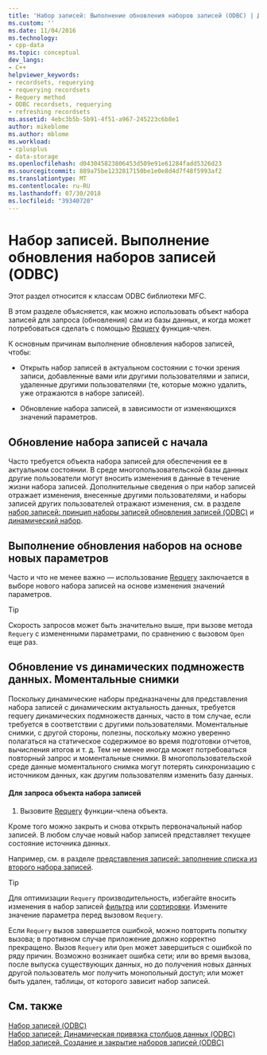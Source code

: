 ```yaml
---
title: 'Набор записей: Выполнение обновления наборов записей (ODBC) | Документация Майкрософт'
ms.custom: ''
ms.date: 11/04/2016
ms.technology:
- cpp-data
ms.topic: conceptual
dev_langs:
- C++
helpviewer_keywords:
- recordsets, requerying
- requerying recordsets
- Requery method
- ODBC recordsets, requerying
- refreshing recordsets
ms.assetid: 4ebc3b5b-5b91-4f51-a967-245223c6b8e1
author: mikeblome
ms.author: mblome
ms.workload:
- cplusplus
- data-storage
ms.openlocfilehash: d043045823806453d509e91e61284fadd5326d23
ms.sourcegitcommit: 889a75be1232817150be1e0e8d4d7f48f5993af2
ms.translationtype: MT
ms.contentlocale: ru-RU
ms.lasthandoff: 07/30/2018
ms.locfileid: "39340720"
---
```

# <a name="recordset-requerying-a-recordset-odbc"></a>Набор записей. Выполнение обновления наборов записей (ODBC)
Этот раздел относится к классам ODBC библиотеки MFC.  
  
 В этом разделе объясняется, как можно использовать объект набора записей для запроса (обновления) сам из базы данных, и когда может потребоваться сделать с помощью [Requery](../../mfc/reference/crecordset-class.md#requery) функция-член.  
  
 К основным причинам выполнение обновления наборов записей, чтобы:  
  
-   Открыть набор записей в актуальном состоянии с точки зрения записи, добавленные вами или другими пользователями и записи, удаленные другими пользователями (те, которые можно удалить, уже отражаются в наборе записей).  
  
-   Обновление набора записей, в зависимости от изменяющихся значений параметров.  
  
##  <a name="_core_bringing_the_recordset_up_to_date"></a> Обновление набора записей с начала  
 Часто требуется объекта набора записей для обеспечения ее в актуальном состоянии. В среде многопользовательской базы данных другие пользователи могут вносить изменения в данные в течение жизни набора записей. Дополнительные сведения о при набор записей отражает изменения, внесенные другими пользователями, и наборы записей других пользователей отражают изменения, см. в разделе [набор записей: принцип наборы записей обновления записей (ODBC)](../../data/odbc/recordset-how-recordsets-update-records-odbc.md) и [динамический набор](../../data/odbc/dynaset.md).  
  
##  <a name="_core_requerying_based_on_new_parameters"></a> Выполнение обновления наборов на основе новых параметров  
 Часто и что не менее важно — использование [Requery](../../mfc/reference/crecordset-class.md#requery) заключается в выборе нового набора записей на основе изменения значений параметров.  
  
> [!TIP]
>  Скорость запросов может быть значительно выше, при вызове метода `Requery` с измененными параметрами, по сравнению с вызовом `Open` еще раз.  
  
##  <a name="_core_requerying_dynasets_vs.._snapshots"></a> Обновление vs динамических подмножеств данных. Моментальные снимки  
 Поскольку динамические наборы предназначены для представления набора записей с динамическим актуальность данных, требуется requery динамических подмножеств данных, часто в том случае, если требуется в соответствии с другими пользователями. Моментальные снимки, с другой стороны, полезны, поскольку можно уверенно полагаться на статическое содержимое во время подготовки отчетов, вычисления итогов и т. д. Тем не менее иногда может потребоваться повторный запрос и моментальные снимки. В многопользовательской среде данные моментального снимка могут потерять синхронизацию с источником данных, как другим пользователям изменить базу данных.  
  
#### <a name="to-requery-a-recordset-object"></a>Для запроса объекта набора записей  
  
1.  Вызовите [Requery](../../mfc/reference/crecordset-class.md#requery) функции-члена объекта.  
  
 Кроме того можно закрыть и снова открыть первоначальный набор записей. В любом случае новый набор записей представляет текущее состояние источника данных.  
  
 Например, см. в разделе [представления записей: заполнение списка из второго набора записей](../../data/filling-a-list-box-from-a-second-recordset-mfc-data-access.md).  
  
> [!TIP]
>  Для оптимизации `Requery` производительность, избегайте вносить изменения в набор записей [фильтра](../../data/odbc/recordset-filtering-records-odbc.md) или [сортировки](../../data/odbc/recordset-sorting-records-odbc.md). Измените значение параметра перед вызовом `Requery`.  
  
 Если `Requery` вызов завершается ошибкой, можно повторить попытку вызова; в противном случае приложение должно корректно прекращено. Вызов `Requery` или `Open` может завершиться с ошибкой по ряду причин. Возможно возникает ошибка сети; или во время вызова, после выпуска существующих данных, но до получения новых данных другой пользователь мог получить монопольный доступ; или может быть удален, таблицы, от которого зависит набор записей.  
  
## <a name="see-also"></a>См. также  
 [Набор записей (ODBC)](../../data/odbc/recordset-odbc.md)   
 [Набор записей: Динамическая привязка столбцов данных (ODBC)](../../data/odbc/recordset-dynamically-binding-data-columns-odbc.md)   
 [Набор записей. Создание и закрытие наборов записей (ODBC)](../../data/odbc/recordset-creating-and-closing-recordsets-odbc.md)